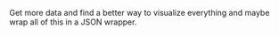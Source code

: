 Get more data and find a better way to visualize everything and maybe wrap all of this in a JSON wrapper. 
